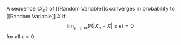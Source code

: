 A sequence $\{ X_{n} \}$ of [[Random Variable]]s
converges in probability to [[Random Variable]] $X$ if:
$$
\lim_{ n \to \infty } \mathbb{P}(\lvert X_{n}-X \rvert \geq \epsilon) = 0
$$
for all $\epsilon>0$
